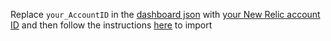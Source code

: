 Replace `your_AccountID` in the [dashboard json](https://github.com/cjmccarthy/elemental-dashboard/blob/main/example-dashboard.json) with [your New Relic account ID](https://docs.newrelic.com/docs/accounts/accounts-billing/account-structure/account-id/) and then follow the instructions [here](https://docs.newrelic.com/docs/query-your-data/explore-query-data/dashboards/introduction-dashboards/#dashboards-import) to import

